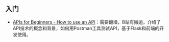 
## 入门

- [APIs for Beginners - How to use an API](https://www.youtube.com/watch?v=GZvSYJDk-us)：需要翻墙，B站有搬运，介绍了API技术的概念和背景，如何用Postman工具测试API，基于Flask和前端的开发使用。
